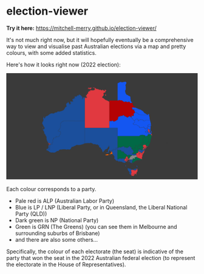 # election-viewer

**Try it here:** https://mitchell-merry.github.io/election-viewer/

It's not much right now, but it will hopefully eventually be a comprehensive way to view and visualise past
Australian elections via a map and pretty colours, with some added statistics.

Here's how it looks right now (2022 election):

![screenshot of the prototype](docs/prototype.png)

Each colour corresponds to a party.
- Pale red is ALP (Australian Labor Party)
- Blue is LP / LNP (Liberal Party, or in Queensland, the Liberal National Party (QLD))
- Dark green is NP (National Party)
- Green is GRN (The Greens) (you can see them in Melbourne and surrounding suburbs of Brisbane)
- and there are also some others...

Specifically, the colour of each electorate (the seat) is indicative of the party that won the seat in the 2022
Australian federal election (to represent the electorate in the House of Representatives).